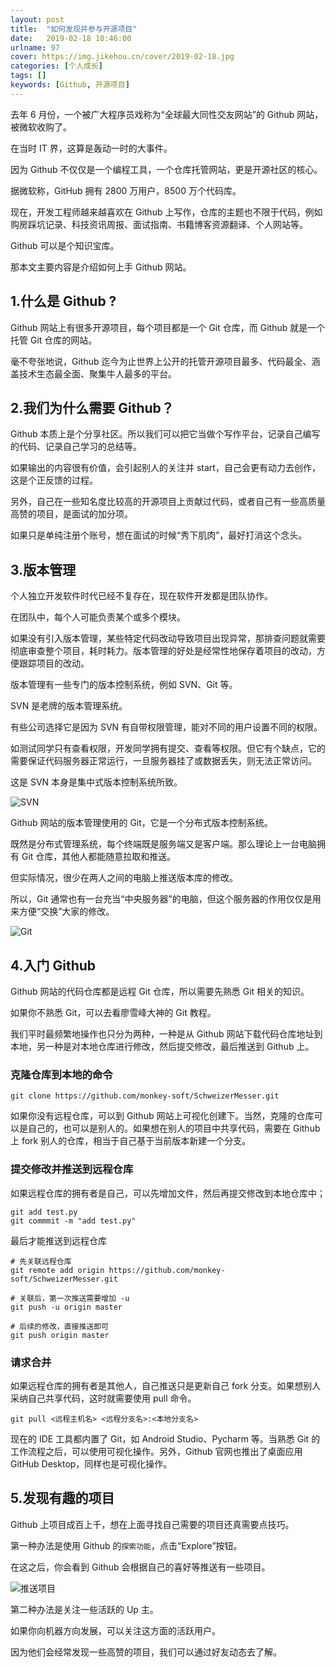 ```yaml
---
layout: post
title:  "如何发现并参与开源项目"
date:   2019-02-18 10:46:00
urlname: 97
cover: https://img.jikehou.cn/cover/2019-02-18.jpg
categories: [个人成长]
tags: []
keywords: [Github, 开源项目]
---
```

去年 6 月份，一个被广大程序员戏称为“全球最大同性交友网站”的 Github 网站，被微软收购了。

在当时 IT 界，这算是轰动一时的大事件。


因为 Github 不仅仅是一个编程工具，一个仓库托管网站，更是开源社区的核心。

据微软称，GitHub 拥有 2800 万用户，8500 万个代码库。

现在，开发工程师越来越喜欢在 Github 上写作，仓库的主题也不限于代码，例如购房踩坑记录、科技资讯周报、面试指南、书籍博客资源翻译、个人网站等。

Github 可以是个知识宝库。

那本文主要内容是介绍如何上手 Github 网站。
<!-- more -->
## 1.什么是 Github ?

Github 网站上有很多开源项目，每个项目都是一个 Git 仓库，而 Github 就是一个托管 Git 仓库的网站。

毫不夸张地说，Github 迄今为止世界上公开的托管开源项目最多、代码最全、涵盖技术生态最全面、聚集牛人最多的平台。

## 2.我们为什么需要 Github？

Github 本质上是个分享社区。所以我们可以把它当做个写作平台，记录自己编写的代码、记录自己学习的总结等。

如果输出的内容很有价值，会引起别人的关注并 start，自己会更有动力去创作，这是个正反馈的过程。

另外，自己在一些知名度比较高的开源项目上贡献过代码，或者自己有一些高质量高赞的项目，是面试的加分项。

如果只是单纯注册个账号，想在面试的时候“秀下肌肉”，最好打消这个念头。

## 3.版本管理

个人独立开发软件时代已经不复存在，现在软件开发都是团队协作。

在团队中，每个人可能负责某个或多个模块。

如果没有引入版本管理，某些特定代码改动导致项目出现异常，那排查问题就需要彻底审查整个项目，耗时耗力。版本管理的好处是经常性地保存着项目的改动，方便跟踪项目的改动。

版本管理有一些专门的版本控制系统，例如 SVN、Git 等。

SVN 是老牌的版本管理系统。

有些公司选择它是因为 SVN 有自带权限管理，能对不同的用户设置不同的权限。

如测试同学只有查看权限，开发同学拥有提交、查看等权限。但它有个缺点，它的需要保证代码服务器正常运行，一旦服务器挂了或数据丢失，则无法正常访问。

这是 SVN 本身是集中式版本控制系统所致。

![SVN](https://img.jikehou.cn/img/20190218_1.jpg)

Github 网站的版本管理使用的 Git，它是一个分布式版本控制系统。

既然是分布式管理系统，每个终端既是服务端又是客户端。那么理论上一台电脑拥有 Git 仓库，其他人都能随意拉取和推送。

但实际情况，很少在两人之间的电脑上推送版本库的修改。

所以，Git 通常也有一台充当“中央服务器”的电脑，但这个服务器的作用仅仅是用来方便“交换”大家的修改。

![Git](https://img.jikehou.cn/img/20190218_2.jpg)

## 4.入门 Github

Github 网站的代码仓库都是远程 Git 仓库，所以需要先熟悉 Git 相关的知识。

如果你不熟悉 Git，可以去看廖雪峰大神的 Git 教程。

我们平时最频繁地操作也只分为两种，一种是从 Github 网站下载代码仓库地址到本地，另一种是对本地仓库进行修改，然后提交修改，最后推送到 Github 上。

### 克隆仓库到本地的命令

```git
git clone https://github.com/monkey-soft/SchweizerMesser.git
```

如果你没有远程仓库，可以到 Github 网站上可视化创建下。当然，克隆的仓库可以是自己的，也可以是别人的。如果想在别人的项目中共享代码，需要在 Github 上 fork 别人的仓库，相当于自己基于当前版本新建一个分支。

### 提交修改并推送到远程仓库

如果远程仓库的拥有者是自己，可以先增加文件，然后再提交修改到本地仓库中；
```git
git add test.py
git commmit -m "add test.py"
```

最后才能推送到远程仓库
```git
# 先关联远程仓库
git remote add origin https://github.com/monkey-soft/SchweizerMesser.git

# 关联后，第一次推送需要增加 -u
git push -u origin master

# 后续的修改，直接推送即可
git push origin master
```

### 请求合并

如果远程仓库的拥有者是其他人，自己推送只是更新自己 fork 分支。如果想别人采纳自己共享代码，这时就需要使用 pull 命令。

```git
git pull <远程主机名> <远程分支名>:<本地分支名>
```

现在的 IDE 工具都内置了 Git，如 Android Studio、Pycharm 等。当熟悉 Git 的工作流程之后，可以使用可视化操作。另外，Github 官网也推出了桌面应用 GitHub Desktop，同样也是可视化操作。

## 5.发现有趣的项目

Github 上项目成百上千，想在上面寻找自己需要的项目还真需要点技巧。

第一种办法是使用 Github 的`探索功能`，点击“Explore”按钮。

在这之后，你会看到 Github 会根据自己的喜好等推送有一些项目。

![推送项目](https://img.jikehou.cn/img/20190218_3.jpg)

第二种办法是关注一些活跃的 Up 主。

如果你向机器方向发展，可以关注这方面的活跃用户。

因为他们会经常发现一些高赞的项目，我们可以通过好友动态去了解。


